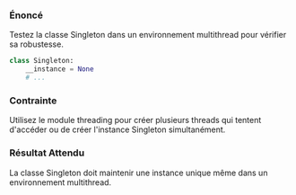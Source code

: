 ### Énoncé

Testez la classe Singleton dans un environnement multithread pour vérifier sa robustesse.

```python
class Singleton:
    __instance = None
    # ...
```

### Contrainte

Utilisez le module threading pour créer plusieurs threads qui tentent d'accéder ou de créer l'instance Singleton simultanément.

### Résultat Attendu

La classe Singleton doit maintenir une instance unique même dans un environnement multithread.